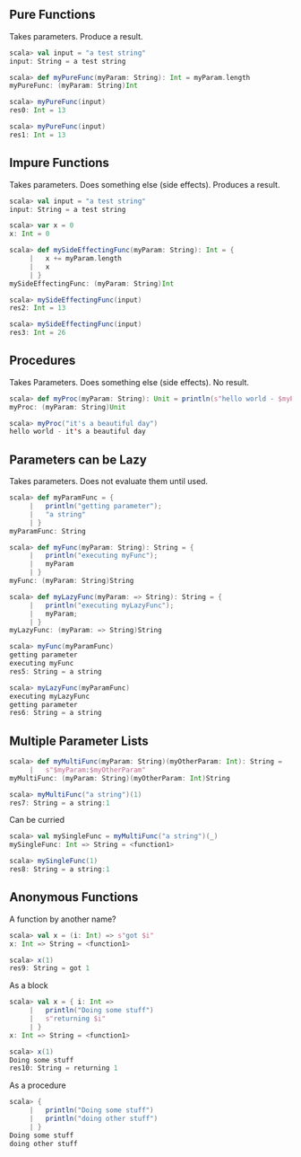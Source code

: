 ## Pure Functions

Takes parameters. Produce a result. 

```scala
scala> val input = "a test string"
input: String = a test string

scala> def myPureFunc(myParam: String): Int = myParam.length
myPureFunc: (myParam: String)Int

scala> myPureFunc(input)
res0: Int = 13

scala> myPureFunc(input)
res1: Int = 13
```



## Impure Functions
Takes parameters. Does something else (side effects). Produces a result. 

```scala
scala> val input = "a test string"
input: String = a test string

scala> var x = 0
x: Int = 0

scala> def mySideEffectingFunc(myParam: String): Int = {
     |   x += myParam.length
     |   x
     | }
mySideEffectingFunc: (myParam: String)Int

scala> mySideEffectingFunc(input)
res2: Int = 13

scala> mySideEffectingFunc(input)
res3: Int = 26
```



## Procedures

Takes Parameters. Does something else (side effects). No result.

```scala
scala> def myProc(myParam: String): Unit = println(s"hello world - $myParam")
myProc: (myParam: String)Unit

scala> myProc("it's a beautiful day")
hello world - it's a beautiful day
```



## Parameters can be Lazy

Takes parameters. Does not evaluate them until used.

```scala
scala> def myParamFunc = { 
     |   println("getting parameter"); 
     |   "a string" 
     | }
myParamFunc: String

scala> def myFunc(myParam: String): String = { 
     |   println("executing myFunc"); 
     |   myParam 
     | }
myFunc: (myParam: String)String

scala> def myLazyFunc(myParam: => String): String = { 
     |   println("executing myLazyFunc"); 
     |   myParam; 
     | }
myLazyFunc: (myParam: => String)String

scala> myFunc(myParamFunc)
getting parameter
executing myFunc
res5: String = a string

scala> myLazyFunc(myParamFunc)
executing myLazyFunc
getting parameter
res6: String = a string
```



## Multiple Parameter Lists

```scala
scala> def myMultiFunc(myParam: String)(myOtherParam: Int): String = 
     |   s"$myParam:$myOtherParam"
myMultiFunc: (myParam: String)(myOtherParam: Int)String

scala> myMultiFunc("a string")(1)
res7: String = a string:1
```

Can be curried

```scala
scala> val mySingleFunc = myMultiFunc("a string")(_)
mySingleFunc: Int => String = <function1>

scala> mySingleFunc(1)
res8: String = a string:1
```



## Anonymous Functions

A function by another name?

```scala
scala> val x = (i: Int) => s"got $i" 
x: Int => String = <function1>

scala> x(1)
res9: String = got 1
```

As a block
```scala
scala> val x = { i: Int => 
     |   println("Doing some stuff")
     |   s"returning $i"
     | }
x: Int => String = <function1>

scala> x(1)
Doing some stuff
res10: String = returning 1
```

As a procedure
```scala
scala> {
     |   println("Doing some stuff")
     |   println("doing other stuff")
     | }
Doing some stuff
doing other stuff
```

